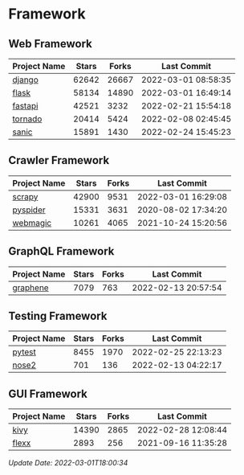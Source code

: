 # Framework

## Web Framework
| Project Name | Stars | Forks | Last Commit |
| ------------ | ----- | ----- | ----------- |
| [django](https://github.com/django/django) | 62642 | 26667 | 2022-03-01 08:58:35 |
| [flask](https://github.com/pallets/flask) | 58134 | 14890 | 2022-03-01 16:49:14 |
| [fastapi](https://github.com/tiangolo/fastapi) | 42521 | 3232 | 2022-02-21 15:54:18 |
| [tornado](https://github.com/tornadoweb/tornado) | 20414 | 5424 | 2022-02-08 02:45:45 |
| [sanic](https://github.com/sanic-org/sanic) | 15891 | 1430 | 2022-02-24 15:45:23 |

## Crawler Framework
| Project Name | Stars | Forks | Last Commit |
| ------------ | ----- | ----- | ----------- |
| [scrapy](https://github.com/scrapy/scrapy) | 42900 | 9531 | 2022-03-01 16:29:08 |
| [pyspider](https://github.com/binux/pyspider) | 15331 | 3631 | 2020-08-02 17:34:20 |
| [webmagic](https://github.com/code4craft/webmagic) | 10261 | 4065 | 2021-10-24 15:20:56 |

## GraphQL Framework
| Project Name | Stars | Forks | Last Commit |
| ------------ | ----- | ----- | ----------- |
| [graphene](https://github.com/graphql-python/graphene) | 7079 | 763 | 2022-02-13 20:57:54 |

## Testing Framework
| Project Name | Stars | Forks | Last Commit |
| ------------ | ----- | ----- | ----------- |
| [pytest](https://github.com/pytest-dev/pytest) | 8455 | 1970 | 2022-02-25 22:13:23 |
| [nose2](https://github.com/nose-devs/nose2) | 701 | 136 | 2022-02-13 04:22:17 |

## GUI Framework
| Project Name | Stars | Forks | Last Commit |
| ------------ | ----- | ----- | ----------- |
| [kivy](https://github.com/kivy/kivy) | 14390 | 2865 | 2022-02-28 12:08:44 |
| [flexx](https://github.com/flexxui/flexx) | 2893 | 256 | 2021-09-16 11:35:28 |

*Update Date: 2022-03-01T18:00:34*